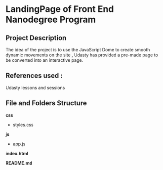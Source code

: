 # LandingPage of  Front End Nanodegree Program

## Project Description

The idea of the project is to use the JavaScript Dome to create smooth dynamic movements on the site , Udasty has provided a pre-made page to be converted into an interactive page.

## References used :

Udasty lessons and sessions

## File and Folders Structure


**css**
- styles.css 


**js**
- app.js


**index.html**


**README.md**





